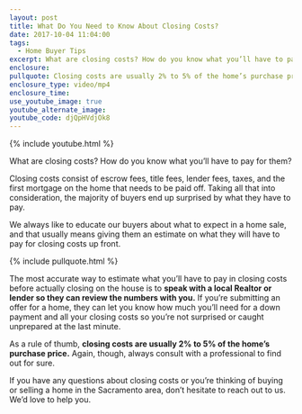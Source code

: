 ```yaml
---
layout: post
title: What Do You Need to Know About Closing Costs?
date: 2017-10-04 11:04:00
tags:
  - Home Buyer Tips
excerpt: What are closing costs? How do you know what you’ll have to pay for them?
enclosure:
pullquote: Closing costs are usually 2% to 5% of the home’s purchase price.
enclosure_type: video/mp4
enclosure_time:
use_youtube_image: true
youtube_alternate_image:
youtube_code: djQpHVdjOk8
---
```



{% include youtube.html %}

What are closing costs? How do you know what you’ll have to pay for them?

Closing costs consist of escrow fees, title fees, lender fees, taxes, and the first mortgage on the home that needs to be paid off. Taking all that into consideration, the majority of buyers end up surprised by what they have to pay.

We always like to educate our buyers about what to expect in a home sale, and that usually means giving them an estimate on what they will have to pay for closing costs up front.

{% include pullquote.html %}

The most accurate way to estimate what you’ll have to pay in closing costs before actually closing on the house is to **speak with a local Realtor or lender so they can review the numbers with you.** If you’re submitting an offer for a home, they can let you know how much you’ll need for a down payment and all your closing costs so you’re not surprised or caught unprepared at the last minute.

As a rule of thumb, **closing costs are usually 2% to 5% of the home’s purchase price.** Again, though, always consult with a professional to find out for sure.

If you have any questions about closing costs or you’re thinking of buying or selling a home in the Sacramento area, don’t hesitate to reach out to us. We’d love to help you.